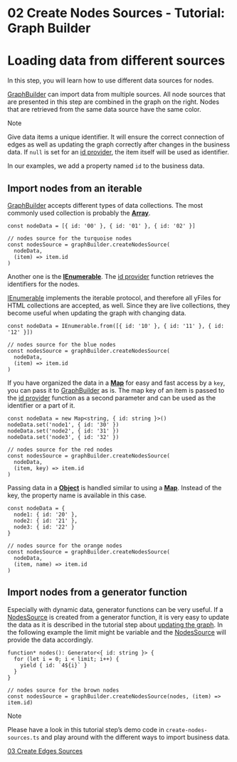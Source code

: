 <!--
 //////////////////////////////////////////////////////////////////////////////
 // @license
 // This file is part of yFiles for HTML 2.6.
 // Use is subject to license terms.
 //
 // Copyright (c) 2000-2024 by yWorks GmbH, Vor dem Kreuzberg 28,
 // 72070 Tuebingen, Germany. All rights reserved.
 //
 //////////////////////////////////////////////////////////////////////////////
-->
# 02 Create Nodes Sources - Tutorial: Graph Builder

# Loading data from different sources

In this step, you will learn how to use different data sources for nodes.

[GraphBuilder](https://docs.yworks.com/yfileshtml/#/api/GraphBuilder) can import data from multiple sources. All node sources that are presented in this step are combined in the graph on the right. Nodes that are retrieved from the same data source have the same color.

Note

Give data items a unique identifier. It will ensure the correct connection of edges as well as updating the graph correctly after changes in the business data. If `null` is set for an [id provider](https://docs.yworks.com/yfileshtml/#/api/NodesSource#NodesSource-property-idProvider), the item itself will be used as identifier.

In our examples, we add a property named `id` to the business data.

## Import nodes from an iterable

[GraphBuilder](https://docs.yworks.com/yfileshtml/#/api/GraphBuilder) accepts different types of data collections. The most commonly used collection is probably the **[Array](https://developer.mozilla.org/docs/Web/JavaScript/Reference/Global_Objects/Array)**.

```
const nodeData = [{ id: '00' }, { id: '01' }, { id: '02' }]

// nodes source for the turquoise nodes
const nodesSource = graphBuilder.createNodesSource(
  nodeData,
  (item) => item.id
)
```

Another one is the **[IEnumerable<T>](https://docs.yworks.com/yfileshtml/#/api/IEnumerable)**. The [id provider](https://docs.yworks.com/yfileshtml/#/api/NodesSource#NodesSource-property-idProvider) function retrieves the identifiers for the nodes.

[IEnumerable<T>](https://docs.yworks.com/yfileshtml/#/api/IEnumerable) implements the iterable protocol, and therefore all yFiles for HTML collections are accepted, as well. Since they are live collections, they become useful when updating the graph with changing data.

```
const nodeData = IEnumerable.from([{ id: '10' }, { id: '11' }, { id: '12' }])

// nodes source for the blue nodes
const nodesSource = graphBuilder.createNodesSource(
  nodeData,
  (item) => item.id
)
```

If you have organized the data in a **[Map](https://developer.mozilla.org/docs/Web/JavaScript/Reference/Global_Objects/Map)** for easy and fast access by a `key`, you can pass it to [GraphBuilder](https://docs.yworks.com/yfileshtml/#/api/GraphBuilder) as is. The map key of an item is passed to the [id provider](https://docs.yworks.com/yfileshtml/#/api/NodesSource#NodesSource-property-idProvider) function as a second parameter and can be used as the identifier or a part of it.

```
const nodeData = new Map<string, { id: string }>()
nodeData.set('node1', { id: '30' })
nodeData.set('node2', { id: '31' })
nodeData.set('node3', { id: '32' })

// nodes source for the red nodes
const nodesSource = graphBuilder.createNodesSource(
  nodeData,
  (item, key) => item.id
)
```

Passing data in a **[Object](https://developer.mozilla.org/docs/Web/JavaScript/Reference/Global_Objects/Object)** is handled similar to using a **[Map](https://developer.mozilla.org/docs/Web/JavaScript/Reference/Global_Objects/Map)**. Instead of the key, the property name is available in this case.

```
const nodeData = {
  node1: { id: '20' },
  node2: { id: '21' },
  node3: { id: '22' }
}

// nodes source for the orange nodes
const nodesSource = graphBuilder.createNodesSource(
  nodeData,
  (item, name) => item.id
)
```

## Import nodes from a generator function

Especially with dynamic data, generator functions can be very useful. If a [NodesSource](https://docs.yworks.com/yfileshtml/#/api/NodesSource) is created from a generator function, it is very easy to update the data as it is described in the tutorial step about [updating the graph](../11-update-graph/). In the following example the limit might be variable and the [NodesSource](https://docs.yworks.com/yfileshtml/#/api/NodesSource) will provide the data accordingly.

```
function* nodes(): Generator<{ id: string }> {
  for (let i = 0; i < limit; i++) {
    yield { id: `4${i}` }
  }
}

// nodes source for the brown nodes
const nodesSource = graphBuilder.createNodesSource(nodes, (item) => item.id)
```

Note

Please have a look in this tutorial step’s demo code in `create-nodes-sources.ts` and play around with the different ways to import business data.

[03 Create Edges Sources](../../tutorial-graph-builder/03-create-edges-sources/)
